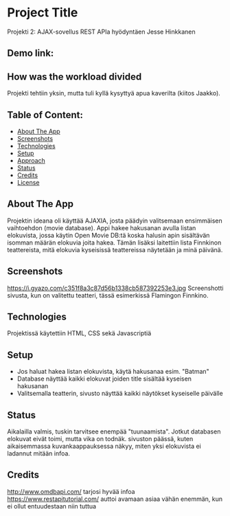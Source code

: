 # Project Title 
Projekti 2: AJAX-sovellus REST APIa hyödyntäen
Jesse Hinkkanen

## Demo link:


## How was the workload divided
Projekti tehtiin yksin, mutta tuli kyllä kysyttyä apua kaverilta (kiitos Jaakko).



## Table of Content:

- [About The App](#about-the-app)
- [Screenshots](#screenshots)
- [Technologies](#technologies)
- [Setup](#setup)
- [Approach](#approach)
- [Status](#status)
- [Credits](#credits)
- [License](#license)

## About The App
Projektin ideana oli käyttää AJAXIA, josta päädyin valitsemaan ensimmäisen vaihtoehdon (movie database). Appi hakee hakusanan avulla listan elokuvista, jossa käytin Open Movie DB:tä koska halusin apin sisältävän isomman määrän elokuvia joita hakea. Tämän lisäksi laitettiin lista Finnkinon teattereista, mitä elokuvia kyseisissä teattereissa näytetään ja minä päivänä.

## Screenshots
https://i.gyazo.com/c351f8a3c87d56b1338cb587392253e3.jpg Screenshotti sivusta, kun on valitettu teatteri, tässä esimerkissä Flamingon Finnkino.

## Technologies
Projektissä käytettiin HTML, CSS sekä Javascriptiä

## Setup
- Jos haluat hakea listan elokuvista, käytä hakusanaa esim. "Batman"
- Database näyttää kaikki elokuvat joiden title sisältää kyseisen hakusanan
- Valitsemalla teatterin, sivusto näyttää kaikki näytökset kyseiselle päivälle

## Status
Aikalailla valmis, tuskin tarvitsee enempää "tuunaamista". Jotkut databasen elokuvat eivät toimi, mutta vika on todnäk. sivuston päässä, kuten aikaisemmassa kuvankaappauksessa näkyy, miten yksi elokuvista ei ladannut mitään infoa.

## Credits
http://www.omdbapi.com/ tarjosi hyvää infoa
https://www.restapitutorial.com/ auttoi avamaan asiaa vähän enemmän, kun ei ollut entuudestaan niin tuttua
